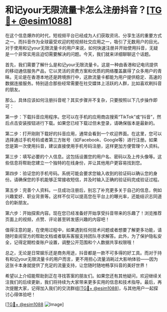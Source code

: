 # 和记your无限流量卡怎么注册抖音？[[TG💪+ @esim1088](https://t.me/s/esim1088)]

在这个信息爆炸的时代，短视频平台已经成为人们获取资讯、分享生活的重要方式之一。而抖音作为全球最受欢迎的短视频社交应用之一，吸引了无数用户的目光。对于使用和记your无限流量卡的用户来说，如何快速注册并开始使用抖音，无疑是一个非常实用且迫切需要解决的问题。今天，我们就来详细聊聊这个话题。

首先，我们需要了解什么是和记your无限流量卡。这是一种由香港和记电讯提供的移动通信服务产品，它以灵活的资费方案和优质的网络覆盖赢得了众多用户的青睐。无论是在香港本地还是跨境旅行中，这款流量卡都能为用户提供稳定、高速的数据连接服务。特别适合那些经常需要在社交媒体上活跃的人群，比如喜欢刷抖音的朋友。

那么，具体应该如何注册抖音呢？其实步骤并不复杂，只要按照以下几步操作即可：

第一步：下载抖音应用程序。您可以在手机的应用商店搜索“TikTok”或“抖音”，然后点击安装按钮进行下载。如果您已经下载过但未登录，请确保版本是最新的。

第二步：打开刚刚下载好的抖音应用，通常会看到一个欢迎界面。在这里，您可以选择通过手机号码或者第三方账号（如Facebook、Google等）进行注册。如果您是第一次使用抖音，建议直接使用手机号码注册，这样更加方便管理个人资料。

第三步：填写必要的个人信息。这包括设置您的用户名、密码以及上传头像等。这些信息将帮助您建立一个独特的在线身份，并让其他用户更容易找到您。

第四步：验证您的手机号码。系统可能会要求您输入收到的验证码以确认您的身份。请确保您的手机能够正常接收短信，并及时输入正确的验证码完成验证过程。

第五步：完善个人资料。一旦成功注册后，别忘了补充更多关于自己的信息，例如兴趣爱好、职业背景等。这样不仅可以提高您在平台上的曝光率，还能结识志同道合的新朋友。

第六步：开始探索内容。现在您已经准备好开始享受抖音带来的乐趣了！浏览推荐页面上的视频，点赞、评论甚至转发感兴趣的内容吧！

值得注意的是，在使用过程中，如果遇到任何技术问题或者想要了解更多功能，请随时查阅官方的帮助文档或者联系客服支持团队寻求解答。此外，为了保护隐私安全，记得定期检查账户设置，调整公开范围和个人数据共享权限哦！

总之，无论是日常娱乐还是商务用途，抖音都是一款不可多得的好工具。而对于持有和记your无限流量卡的用户而言，更不用担心流量消耗过大影响体验——因为这张卡本身就提供了充足的流量支持，让您随时随地畅享抖音的美好世界！

希望以上介绍能帮助到正在寻找答案的朋友们。如果您还有其他疑问，欢迎继续关注我们的后续更新，我们将持续为大家带来更多实用的信息和技术指导。最后，再次提醒大家，记得加入我们的交流群组[[TG💪+ @esim1088](https://t.me/s/esim1088)]，与其他用户一起探讨心得体验吧！

[[TG💪+ @esim1088](https://t.me/s/esim1088) ![Image](https://i.postimg.cc/4NQfJmqS/Snipaste-2025-05-13-00-14-12.png)]